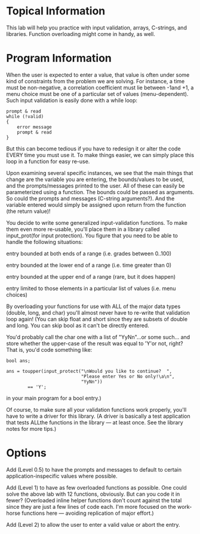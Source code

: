 # Topical Information
This lab will help you practice with input validation, arrays, C-strings, and libraries. Function overloading might come in handy, as well.

# Program Information
When the user is expected to enter a value, that value is often under some kind of constraints from the problem we are solving. For instance, a time must be non-negative, a correlation coefficient must lie between -1and +1, a menu choice must be one of a particular set of values (menu-dependent). Such input validation is easily done with a while loop:

    prompt & read
    while (!valid)
    {
        error message
        prompt & read
    }
But this can become tedious if you have to redesign it or alter the code EVERY time you must use it. To make things easier, we can simply place this loop in a function for easy re-use.

Upon examining several specific instances, we see that the main things that change are the variable you are entering, the bounds/values to be used, and the prompts/messages printed to the user. All of these can easily be parameterized using a function. The bounds could be passed as arguments. So could the prompts and messages (C-string arguments?). And the variable entered would simply be assigned upon return from the function (the return value)!

You decide to write some generalized input-validation functions. To make them even more re-usable, you'll place them in a library called input_prot(for input protection). You figure that you need to be able to handle the following situations:

entry bounded at both ends of a range (i.e. grades between 0..100)

entry bounded at the lower end of a range (i.e. time greater than 0)

entry bounded at the upper end of a range (rare, but it does happen)

entry limited to those elements in a particular list of values (i.e. menu choices)

By overloading your functions for use with ALL of the major data types (double, long, and char) you'll almost never have to re-write that validation loop again! (You can skip float and short since they are subsets of double and long. You can skip bool as it can't be directly entered.

You'd probably call the char one with a list of "YyNn"...or some such... and store whether the upper-case of the result was equal to 'Y'or not, right? That is, you'd code something like:

    bool ans;

    ans = toupper(input_protect("\nWould you like to continue?  ",
                                "Please enter Yes or No only!\a\n",
                                "YyNn"))
            == 'Y';
in your main program for a bool entry.)

Of course, to make sure all your validation functions work properly, you'll have to write a driver for this library. (A driver is basically a test application that tests ALLthe functions in the library — at least once. See the library notes for more tips.)

# Options

Add (Level 0.5) to have the prompts and messages to default to certain application-inspecific values where possible.

Add (Level 1) to have as few overloaded functions as possible. One could solve the above lab with 12 functions, obviously. But can you code it in fewer? (Overloaded inline helper functions don't count against the total since they are just a few lines of code each. I'm more focused on the work-horse functions here — avoiding replication of major effort.)

Add (Level 2) to allow the user to enter a valid value or abort the entry.

